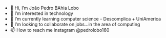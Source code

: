- 👋 Hi, I’m João Pedro BAhia Lobo
- 👀 I’m interested in technology
- 🌱 I’m currently learning computer science - Descomplica + UniAmerica
- 💞️ I’m looking to collaborate on jobs...in the area of computing
- 📫 How to reach me instagram @pedrolobo160

<!---
pedrolobo160/pedrolobo160 is a ✨ special ✨ repository because its `README.md` (this file) appears on your GitHub profile.
You can click the Preview link to take a look at your changes.
--->
